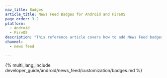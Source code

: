 ```yaml
---
nav_title: Badges
article_title: News Feed Badges for Android and FireOS
page_order: 3.2
platform: 
  - Android
  - FireOS
description: "This reference article covers how to add News Feed badges and request unread News Feed card counts to your Android or FireOS application."
channel:
  - news feed
  
---
```


{% multi_lang_include developer_guide/android/news_feed/customization/badges.md %}
